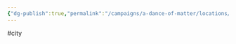 ```yaml
---
{"dg-publish":true,"permalink":"/campaigns/a-dance-of-matter/locations/albridge/","dgPassFrontmatter":true}
---
```


#city 